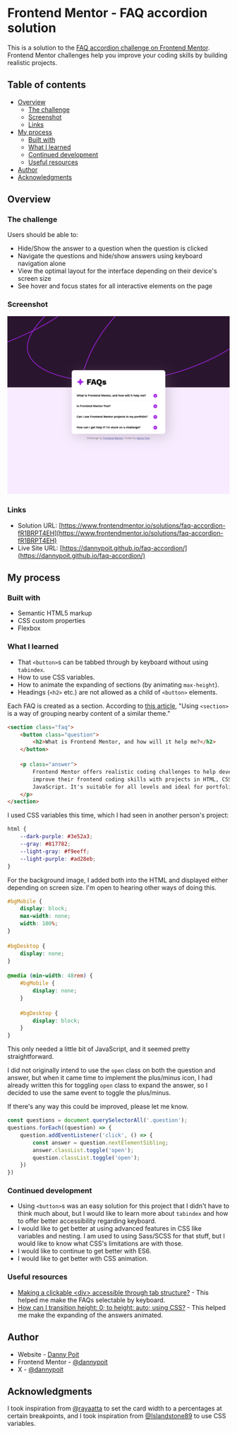 # Frontend Mentor - FAQ accordion solution

This is a solution to the [FAQ accordion challenge on Frontend Mentor](https://www.frontendmentor.io/challenges/faq-accordion-wyfFdeBwBz). Frontend Mentor challenges help you improve your coding skills by building realistic projects.

## Table of contents

- [Overview](#overview)
  - [The challenge](#the-challenge)
  - [Screenshot](#screenshot)
  - [Links](#links)
- [My process](#my-process)
  - [Built with](#built-with)
  - [What I learned](#what-i-learned)
  - [Continued development](#continued-development)
  - [Useful resources](#useful-resources)
- [Author](#author)
- [Acknowledgments](#acknowledgments)

## Overview

### The challenge

Users should be able to:

- Hide/Show the answer to a question when the question is clicked
- Navigate the questions and hide/show answers using keyboard navigation alone
- View the optimal layout for the interface depending on their device's screen size
- See hover and focus states for all interactive elements on the page

### Screenshot

![](./design/screenshot.png)

### Links

- Solution URL: [https://www.frontendmentor.io/solutions/faq-accordion-fR1BRPT4EH](https://www.frontendmentor.io/solutions/faq-accordion-fR1BRPT4EH)
- Live Site URL: [https://dannypoit.github.io/faq-accordion/](https://dannypoit.github.io/faq-accordion/)

## My process

### Built with

- Semantic HTML5 markup
- CSS custom properties
- Flexbox

### What I learned

- That `<button>`s can be tabbed through by keyboard without using `tabindex`.
- How to use CSS variables.
- How to animate the expanding of sections (by animating `max-height`).
- Headings (`<h2>` etc.) are not allowed as a child of `<button>` elements.

Each FAQ is created as a section. According to [this article](https://www.semrush.com/blog/semantic-html5-guide/), "Using `<section>` is a way of grouping nearby content of a similar theme."

```html
<section class="faq">
    <button class="question">
        <h2>What is Frontend Mentor, and how will it help me?</h2>
    </button>

    <p class="answer">
        Frontend Mentor offers realistic coding challenges to help developers
        improve their frontend coding skills with projects in HTML, CSS, and
        JavaScript. It's suitable for all levels and ideal for portfolio building.
    </p>
</section>
```

I used CSS variables this time, which I had seen in another person's project:

```css
html {
    --dark-purple: #3e52a3;
    --gray: #817782;
    --light-gray: #f9eeff;
    --light-purple: #ad28eb;
}
```

For the background image, I added both into the HTML and displayed either depending on screen size. I'm open to hearing other ways of doing this.

```css
#bgMobile {
    display: block;
    max-width: none;
    width: 100%;
}

#bgDesktop {
    display: none;
}

@media (min-width: 48rem) {
    #bgMobile {
        display: none;
    }

    #bgDesktop {
        display: block;
    }
}
```

This only needed a little bit of JavaScript, and it seemed pretty straightforward.

I did not originally intend to use the `open` class on both the question and answer, but when it came time to implement the plus/minus icon, I had already written this for toggling `open` class to expand the answer, so I decided to use the same event to toggle the plus/minus.

If there's any way this could be improved, please let me know.

```js
const questions = document.querySelectorAll('.question');
questions.forEach((question) => {
    question.addEventListener('click', () => {
        const answer = question.nextElementSibling;
        answer.classList.toggle('open');
        question.classList.toggle('open');
    })
})
```

### Continued development

- Using `<button>`s was an easy solution for this project that I didn't have to think much about, but I would like to learn more about `tabindex` and how to offer better accessibility regarding keyboard.
- I would like to get better at using advanced features in CSS like variables and nesting. I am used to using Sass/SCSS for that stuff, but I would like to know what CSS's limitations are with those.
- I would like to continue to get better with ES6.
- I would like to get better with CSS animation.

### Useful resources

- [Making a clickable \<div> accessible through tab structure?](https://stackoverflow.com/questions/32659099/making-a-clickable-div-accessible-through-tab-structure) - This helped me make the FAQs selectable by keyboard.
- [How can I transition height: 0; to height: auto; using CSS?](https://stackoverflow.com/questions/3508605/how-can-i-transition-height-0-to-height-auto-using-css) - This helped me make the expanding of the answers animated.

## Author

- Website - [Danny Poit](https://github.com/dannypoit)
- Frontend Mentor - [@dannypoit](https://www.frontendmentor.io/profile/dannypoit)
- X - [@dannypoit](https://twitter.com/DannyPoit)

## Acknowledgments

I took inspiration from [@rayaatta](https://www.frontendmentor.io/profile/rayaatta) to set the card width to a percentages at certain breakpoints, and I took inspiration from [@Islandstone89](https://www.frontendmentor.io/profile/Islandstone89) to use CSS variables.
